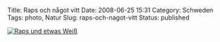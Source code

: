 Title: Raps och något vitt
Date: 2008-06-25 15:31
Category: Schweden
Tags: photo, Natur
Slug: raps-och-nagot-vitt
Status: published

[![Raps und etwas
Weiß](/pic/rapsovit_s.jpg "Raps und etwas Weiß")](/pic/rapsovit_l.jpg)

